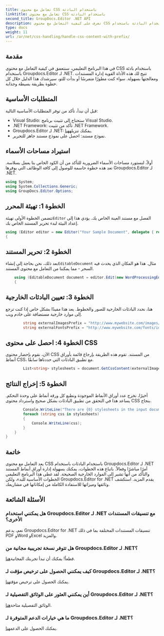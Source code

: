 ```yaml
---
title: تعامل مع محتوى CSS باستخدام البادئة
linktitle: تعامل مع محتوى CSS باستخدام البادئة
second_title: GroupDocs.Editor .NET API
description: تعرف على كيفية التعامل مع محتوى CSS باستخدام البادئة باستخدام Groupdocs.Editor لـ .NET في هذا البرنامج التعليمي المفصل خطوة بخطوة. مثالية للمطورين من جميع المستويات.
type: docs
weight: 11
url: /ar/net/css-handling/handle-css-content-with-prefix/
---
```

## مقدمة
في هذا البرنامج التعليمي، سنتعمق في كيفية التعامل مع محتوى CSS باستخدام بادئة باستخدام Groupdocs.Editor لـ .NET. تتيح لك هذه الأداة القوية إدارة المستندات ومعالجتها بسهولة. سواء كنت مطورًا متمرسًا أو بدأت للتو، سيرشدك هذا الدليل خلال كل خطوة بطريقة بسيطة وجذابة.
## المتطلبات الأساسية
قبل أن نبدأ، تأكد من توفر المتطلبات الأساسية التالية:
- Visual Studio: ستحتاج إلى تثبيت برنامج Visual Studio.
- .NET Framework: تأكد من تثبيت .NET Framework.
-  Groupdocs.Editor لـ .NET: يمكنك تنزيله[هنا](https://releases.groupdocs.com/editor/net/).
- نموذج مستند: احصل على نموذج مستند جاهز للتحرير.
## استيراد مساحات الأسماء
أولاً، لنستورد مساحات الأسماء الضرورية للتأكد من أن الكود الخاص بنا يعمل بسلاسة. تعد هذه خطوة حاسمة للوصول إلى كافة الوظائف التي يوفرها Groupdocs.Editor لـ .NET.
```csharp
using System;
using System.Collections.Generic;
using GroupDocs.Editor.Options;
```
## الخطوة 1: تهيئة المحرر
 تتضمن الخطوة الأولى تهيئة`Editor` الفصل مع مستند العينة الخاص بك. يؤدي هذا إلى إعداد البيئة لبدء تحرير المستند الخاص بك.
```csharp
using (Editor editor = new Editor("Your Sample Document", delegate { return new WordProcessingLoadOptions(); }))
{
```
## الخطوة 2: تحرير المستند
بعد ذلك، نحن بحاجة إلى إنشاء`EditableDocument` مثال. هذا هو المكان الذي يحدث فيه السحر - مما يمكننا من التعامل مع محتوى المستند.
```csharp
    using (EditableDocument document = editor.Edit(new WordProcessingEditOptions()))
    {
```
## الخطوة 3: تعيين البادئات الخارجية
هنا، نحدد البادئات الخارجية للصور والخطوط. يعد هذا مفيدًا بشكل خاص إذا كنت ترجع إلى موارد خارجية مستضافة على خادم ويب.
```csharp
        string externalImagesPrefix = "http://www.mywebsite.com/images/id = ";
        string externalFontsPrefix = "http://www.mywebsite.com/fonts/id=";
```
## الخطوة 4: احصل على محتوى CSS
الآن، نقوم بإحضار محتوى CSS من المستند. تقوم هذه الطريقة بإرجاع قائمة بأوراق أنماط CSS، مع تطبيق البادئات التي حددناها سابقًا.
```csharp
        List<string> stylesheets = document.GetCssContent(externalImagesPrefix, externalFontsPrefix);
```
## الخطوة 5: إخراج النتائج
أخيرًا، نخرج عدد أوراق الأنماط الموجودة ونطبع كل ورقة أنماط على وحدة التحكم. يساعد هذا في التحقق من تطبيق البادئات بشكل صحيح واسترداد محتوى CSS بنجاح.
```csharp
        Console.WriteLine("There are {0} stylesheets in the input document", stylesheets.Count);
        foreach (string css in stylesheets)
        {
            Console.WriteLine(css);
        }
    }
}
```
## خاتمة
يعد التعامل مع محتوى CSS باستخدام البادئات باستخدام Groupdocs.Editor لـ .NET أمرًا مباشرًا وفعالاً. باتباع هذه الخطوات، يمكنك بسهولة إدارة أوراق أنماط المستند والتأكد من أنها تشير إلى الموارد الخارجية الصحيحة. لقد غطى هذا البرنامج التعليمي الخطوات الأساسية للبدء، ولكن Groupdocs.Editor for .NET يقدم المزيد. استكشف وثائقها وميزاتها للاستفادة الكاملة من إمكاناتها في مشاريعك.
## الأسئلة الشائعة
### هل يمكنني استخدام Groupdocs.Editor لـ .NET مع تنسيقات المستندات الأخرى؟
نعم، يدعم Groupdocs.Editor for .NET تنسيقات المستندات المختلفة بما في ذلك PDF وWord وExcel والمزيد.
### هل تتوفر نسخة تجريبية مجانية من Groupdocs.Editor لـ .NET؟
 قطعاً! يمكنك أن تبدأ تجربتك المجانية[هنا](https://releases.groupdocs.com/).
### كيف يمكنني الحصول على ترخيص مؤقت لـ Groupdocs.Editor لـ .NET؟
 يمكنك الحصول على ترخيص مؤقت[هنا](https://purchase.groupdocs.com/temporary-license/).
### أين يمكنني العثور على الوثائق التفصيلية لـ Groupdocs.Editor لـ .NET؟
 الوثائق التفصيلية متاحة[هنا](https://reference.groupdocs.com/editor/net/).
### ما هي خيارات الدعم المتوفرة لـ Groupdocs.Editor لـ .NET؟
 يمكنك الحصول على الدعم[هنا](https://forum.groupdocs.com/c/editor/20).